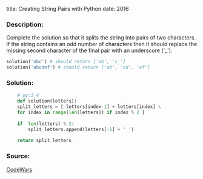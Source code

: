 title: Creating String Pairs with Python
date: 2016

### Description:

Complete the solution so that it splits the string into pairs of two characters. 
If the string contains an odd number of characters then it should replace the missing second 
character of the final pair with an underscore ('_').

```python
solution('abc') # should return ['ab', 'c_']
solution('abcdef') # should return ['ab', 'cd', 'ef']
```

### Solution:
```python
    # py:3.4
    def solution(letters):
    split_letters = [ letters[index-1] + letters[index] \
    for index in range(len(letters)) if index % 2 ] 
        
    if  len(letters) % 2:
        split_letters.append(letters[-1] + '_')
    
    return split_letters
```

### Source:
[CodeWars](https://www.codewars.com/kata/split-strings/python "CodeWars")

